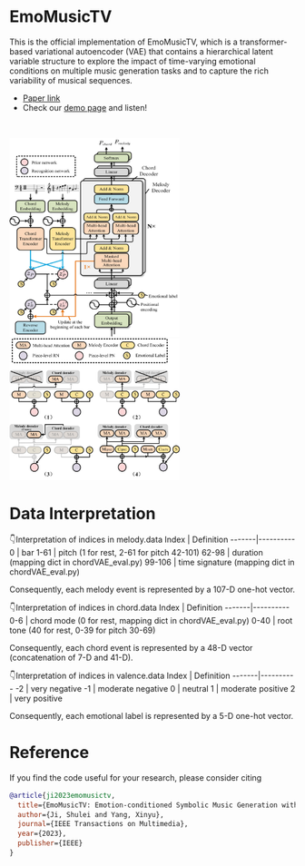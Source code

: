 # EmoMusicTV
This is the official implementation of EmoMusicTV, which  is a transformer-based variational autoencoder (VAE) that contains a hierarchical latent variable structure to explore the impact of time-varying emotional conditions on multiple music generation tasks and to capture the rich variability of musical sequences. <br>
- [Paper link](https://ieeexplore.ieee.org/abstract/document/10124351)
- Check our [demo page](https://tayjsl97.github.io/demos/tmm) and listen!<br>
<br>

<img src="img/model.jpg" width="300" height="350" alt="model"/><img src="img/instantiation.jpg" width="300" height="250" alt="model"/>

# Data Interpretation
👇Interpretation of indices in melody.data 
Index | Definition
-------|----------
0 | bar
1-61 | pitch (1 for rest, 2-61 for pitch 42-101)
62-98 | duration (mapping dict in chordVAE_eval.py)
99-106 | time signature (mapping dict in chordVAE_eval.py)

Consequently, each melody event is represented by a 107-D one-hot vector.

👇Interpretation of indices in chord.data 
Index | Definition
-------|----------
0-6 | chord mode (0 for rest, mapping dict in chordVAE_eval.py)
0-40 | root tone (40 for rest, 0-39 for pitch 30-69)

Consequently, each chord event is represented by a 48-D vector (concatenation of 7-D and 41-D).

👇Interpretation of indices in valence.data 
Index | Definition
-------|----------
-2 | very negative
-1 | moderate negative
0 | neutral
1 | moderate positive
2 | very positive

Consequently, each emotional label is represented by a 5-D one-hot vector.

# Reference
If you find the code useful for your research, please consider citing
```bib
@article{ji2023emomusictv,
  title={EmoMusicTV: Emotion-conditioned Symbolic Music Generation with Hierarchical Transformer VAE},
  author={Ji, Shulei and Yang, Xinyu},
  journal={IEEE Transactions on Multimedia},
  year={2023},
  publisher={IEEE}
}
```
